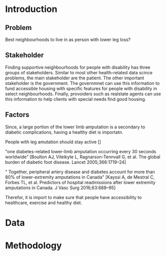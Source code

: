 # Introduction


## Problem
Best neighbourhoods to live in as person with lower leg loss?

## Stakeholder
Finding supportive neighbourhoods for people with disability has three groups of stakeholders. Similar to most other health-related data scince problems, the main stakeholder are the patient. The other important stakeholder is the government. The governmnet can use this information to fund accessible housing with specific features for people with disability in select neighbourhoods. Finally, provoiders such as realstate agents can use this information to help clients with special needs find good housing.


## Factors
Since, a large portion of the lower limb amputation is a secondary to diabetic complications, having a healthy diet is importatn. 

People with leg amutation should stay active []

"one diabetes-related lower-limb amputation occurring every 30 seconds worldwide" [Boulton AJ, Vileikyte L, Ragnarson-Tennvall G, et al. The global burden of diabetic foot disease. Lancet 2005;366:1719–24]

" Together, peripheral artery disease and diabetes account for more than 80% of lower-extremity amputations in Canada" [Kayssi A, de Mestral C, Forbes TL, et al. Predictors of hospital readmissions after lower extremity amputations in Canada. J Vasc Surg 2016;63:688–95]

Therefor, it is import to make sure that people have accessibility to healthcare, exercise and healthy diet. 


# Data

# Methodology
